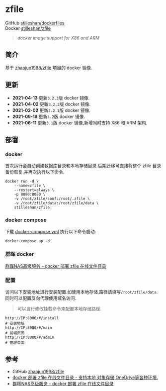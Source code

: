 # zfile

GitHub [stilleshan/dockerfiles](https://github.com/stilleshan/dockerfiles)  
Docker [stilleshan/zfile](https://hub.docker.com/r/stilleshan/zfile)
> *docker image support for X86 and ARM*

## 简介
基于 [zhaojun1998/zfile](https://github.com/zhaojun1998/zfile) 项目的 docker 镜像.

## 更新
- **2021-04-13** 更新`3.2.3`版 docker 镜像.
- **2021-04-02** 更新`3.2.2`版 docker 镜像.
- **2021-02-02** 更新`3.2.1`版 docker 镜像.
- **2021-09-19** 更新`3.2`版 docker 镜像.
- **2021-06-11** 更新`3.1`版 docker 镜像,新增同时支持 X86 和 ARM 架构.

## 部署
### docker
首次运行会自动创建数据库目录和本地存储目录.后期迁移可直接将整个 zfile 目录备份恢复,并再次执行以下命令.
```shell
docker run -d \
    --name=zfile \
    --restart=always \
    -p 8080:8080 \
    -v /root/zfile/conf:/root/.zfile \
    -v /root/zfile/data:/root/zfile/data \
    stilleshan/zfile
```

### docker compose
下载 [docker-compose.yml](https://raw.githubusercontent.com/stilleshan/dockerfiles/main/zfile/docker-compose.yml) 执行以下命令启动:
```shell
docker-compose up -d
```

### 群晖 docker
[群晖NAS高级服务 - docker 部署 zfile 在线文件目录](https://www.ioiox.com/archives/93.html)

### 配置
访问以下安装地址进行安装配置.如使用本地存储,路径请填写`/root/zfile/data`.同时可以配置反向代理使用域名访问.
> 可以自行修改挂载命令来配置本地存储路径.
```shell
http://IP:8080/#/install
# 安装地址
http://IP:8080/#/main
# 前端页面
http://IP:8080/#/admin
# 管理页面
```

## 参考
- GitHub [zhaojun1998/zfile](https://github.com/zhaojun1998/zfile)
- [docker 部署 zfile 在线文件目录 - 支持本地,对象存储,OneDrive等各种环境.](https://www.ioiox.com/archives/92.html)
- [群晖NAS高级服务 - docker 部署 zfile 在线文件目录](https://www.ioiox.com/archives/93.html)

